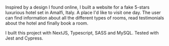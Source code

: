 Inspired by a design I found online, I built a website for a fake 5-stars luxurious hotel set in Amalfi, Italy. A place I'd like to visit one day. The user can find information about all the different types of rooms, read testimonials about the hotel and finally book a room.

I built this project with NextJS, Typescript, SASS and MySQL. Tested with Jest and Cypress.